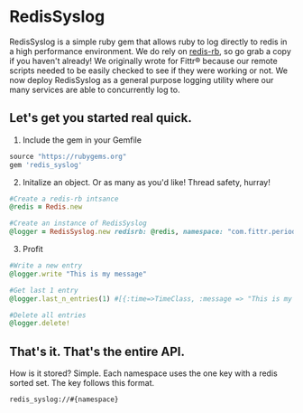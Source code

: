 RedisSyslog
===================
RedisSyslog is a simple ruby gem that allows ruby to log directly to redis in a high performance environment.  We do rely on [redis-rb](https://github.com/redis/redis-rb "redis-rb"), so go grab a copy if you haven't already!  We originally wrote for Fittr® because our remote scripts needed to be easily checked to see if they were working or not.  We now deploy RedisSyslog as a general purpose logging utility where our many services are able to concurrently log to.

Let's get you started real quick.
-------------

1. Include the gem in your Gemfile
 ```ruby
source "https://rubygems.org"
gem 'redis_syslog'
```

2. Initalize an object.  Or as many as you'd like! Thread safety, hurray!
 ```ruby
#Create a redis-rb intsance
@redis = Redis.new

#Create an instance of RedisSyslog 
@logger = RedisSyslog.new redisrb: @redis, namespace: "com.fittr.periodic"
```

3. Profit
 ```ruby
#Write a new entry
@logger.write "This is my message"

#Get last 1 entry
@logger.last_n_entries(1) #[{:time=>TimeClass, :message => "This is my message"]

#Delete all entries
@logger.delete!
```

That's it.  That's the entire API.
------------
How is it stored?  Simple.  Each namespace uses the one key with a redis sorted set.  The key follows this format.

`` redis_syslog://#{namespace} ``
